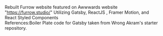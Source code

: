 Rebuilt Furrow website featured on Awwwards website "https://furrow.studio/"
Utilizing Gatsby, ReactJS , Framer Motion, and React Styled Components <br/>
References:Boiler Plate code for Gatsby taken from Wrong Akram's starter repository.
